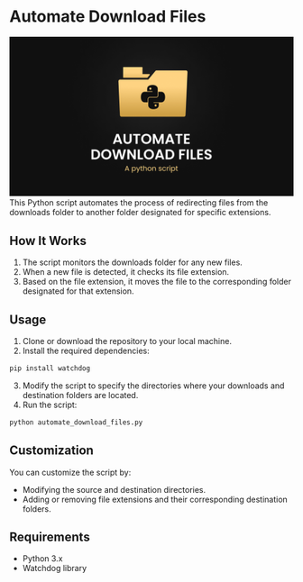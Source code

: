# Automate Download Files
![Screenshot](banner.png)
<br>
This Python script automates the process of redirecting files from the downloads folder to another folder designated for specific extensions.

## How It Works

1. The script monitors the downloads folder for any new files.
2. When a new file is detected, it checks its file extension.
3. Based on the file extension, it moves the file to the corresponding folder designated for that extension.

## Usage

1. Clone or download the repository to your local machine.
2. Install the required dependencies:

```bash
pip install watchdog
```

3. Modify the script to specify the directories where your downloads and destination folders are located.
4. Run the script:

```bash
python automate_download_files.py
```

## Customization

You can customize the script by:

- Modifying the source and destination directories.
- Adding or removing file extensions and their corresponding destination folders.

## Requirements

- Python 3.x
- Watchdog library
